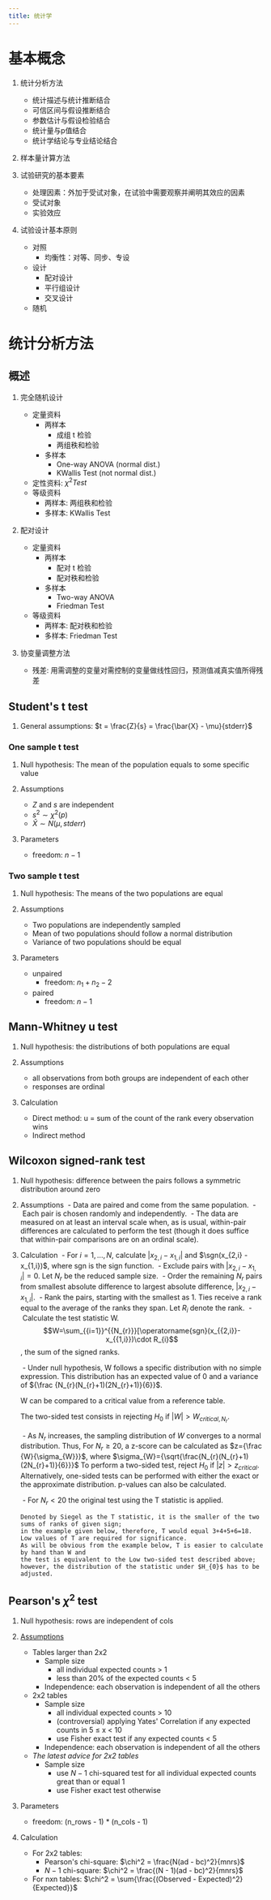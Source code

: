 ```yaml
---
title: 统计学
---
```


# 基本概念
1. 统计分析方法
    - 统计描述与统计推断结合
    - 可信区间与假设推断结合
    - 参数估计与假设检验结合
    - 统计量与p值结合
    - 统计学结论与专业结论结合

1. 样本量计算方法

1. 试验研究的基本要素
    - 处理因素：外加于受试对象，在试验中需要观察并阐明其效应的因素
    - 受试对象
    - 实验效应

1. 试验设计基本原则
    - 对照
        - 均衡性：对等、同步、专设
    - 设计
        - 配对设计
        - 平行组设计
        - 交叉设计
    - 随机

# 统计分析方法
## 概述
1. 完全随机设计
    - 定量资料
        - 两样本
            - 成组 t 检验
            - 两组秩和检验
        - 多样本
            - One-way ANOVA (normal dist.)
            - KWallis Test (not normal dist.)
    - 定性资料: $\chi^2 Test$
    - 等级资料
        - 两样本: 两组秩和检验
        - 多样本: KWallis Test

1. 配对设计
    - 定量资料
        - 两样本
            - 配对 t 检验
            - 配对秩和检验
        - 多样本
            - Two-way ANOVA
            - Friedman Test
    - 等级资料
        - 两样本: 配对秩和检验
        - 多样本: Friedman Test

1. 协变量调整方法
    - 残差: 用需调整的变量对需控制的变量做线性回归，预测值减真实值所得残差

## Student's t test
1. General assumptions: $t = \frac{Z}{s} = \frac{\bar{X} - \mu}{stderr}$

### One sample t test
1. Null hypothesis: The mean of the population equals to some specific value

1. Assumptions
    - $Z$ and $s$ are independent
    - $s^2 \sim \chi^2(p)$
    - $\bar{X} \sim N(\mu,stderr)$

1. Parameters
    - freedom: $n - 1$

### Two sample t test
1. Null hypothesis: The means of the two populations are equal

1. Assumptions
    - Two populations are independently sampled
    - Mean of two populations should follow a normal distribution
    - Variance of two populations should be equal

1. Parameters
    - unpaired
        - freedom: $n_1 + n_2 - 2$
    - paired
        - freedom: $n - 1$

## Mann-Whitney u test
1. Null hypothesis: the distributions of both populations are equal

1. Assumptions
    - all observations from both groups are independent of each other
    - responses are ordinal

1. Calculation
    - Direct method: u = sum of the count of the rank every observation wins
    - Indirect method

## Wilcoxon signed-rank test
1. Null hypothesis: difference between the pairs follows a symmetric distribution around zero

1. Assumptions
    - Data are paired and come from the same population.
    - Each pair is chosen randomly and independently.
    - The data are measured on at least an interval scale when, as is usual, within-pair differences are calculated to perform the test (though it does suffice that within-pair comparisons are on an ordinal scale).

1. Calculation
    - For $i = 1, ..., N$, calculate $|x_{2,i} - x_{1,i}|$ and $\sgn(x_{2,i} - x_{1,i})$, where sgn is the sign function.
    - Exclude pairs with $|x_{2,i} - x_{1,i}| = 0$. Let $N_r$ be the reduced sample size.
    - Order the remaining $N_r$ pairs from smallest absolute difference to largest absolute difference, $|x_{2,i} - x_{1,i}|$.
    - Rank the pairs, starting with the smallest as 1. Ties receive a rank equal to the average of the ranks they span. Let $R_{i}$ denote the rank.
    - Calculate the test statistic W. $$W=\sum_{{i=1}}^{{N_{r}}}[\operatorname{sgn}(x_{{2,i}}-x_{{1,i}})\cdot R_{i}$$, the sum of the signed ranks.

    - Under null hypothesis, W follows a specific distribution with no simple expression. This distribution has an expected value of 0 and a
      variance of ${\frac {N_{r}(N_{r}+1)(2N_{r}+1)}{6}}$.

      W can be compared to a critical value from a reference table.

      The two-sided test consists in rejecting $H_{0}$ if $|W|>W_{critical,N_{r}}$.

    - As $N_r$ increases, the sampling distribution of $W$ converges to a normal distribution. Thus,
      For $N_{r}\geq 20$, a z-score can be calculated as $z={\frac {W}{\sigma_{W}}}$, where $\sigma_{W}={\sqrt{\frac{N_{r}(N_{r}+1)(2N_{r}+1)}{6}}}$
      To perform a two-sided test, reject $H_{0}$ if $|z|>z_{{critical}}$.
      Alternatively, one-sided tests can be performed with either the exact or the approximate distribution. p-values can also be calculated.

    - For $N_{r}<20$ the original test using the T statistic is applied.

       Denoted by Siegel as the T statistic, it is the smaller of the two sums of ranks of given sign;
       in the example given below, therefore, T would equal 3+4+5+6=18.
       Low values of T are required for significance.
       As will be obvious from the example below, T is easier to calculate by hand than W and
       the test is equivalent to the Low two-sided test described above;
       however, the distribution of the statistic under $H_{0}$ has to be adjusted.


## Pearson's $\chi^2$ test
1. Null hypothesis: rows are independent of cols

1. [Assumptions](https://sites.google.com/statistics/notes/chisqr_assumptions)
    - Tables larger than 2x2
        - Sample size
            - all individual expected counts &gt; 1
            - less than 20% of the expected counts &lt; 5
        - Independence: each observation is independent of all the others
    - 2x2 tables
        - Sample size
            - all individual expected counts &gt; 10
            - (controversial) applying Yates' Correlation if any expected counts in 5 ≤ x &lt; 10
            - use Fisher exact test if any expected counts &lt; 5
        - Independence: each observation is independent of all the others
    - *The latest advice for 2x2 tables*
        - Sample size
            - use $N - 1$ chi-squared test for all individual expected counts great than or equal 1
            - use Fisher exact test otherwise

1. Parameters
    - freedom: (n_rows - 1) * (n_cols - 1)

1. Calculation
    - For 2x2 tables:
        - Pearson's chi-square: $\chi^2 = \frac{N(ad - bc)^2}{mnrs}$
        - $N-1$ chi-square: $\chi^2 = \frac{(N - 1)(ad - bc)^2}{mnrs}$
    - For nxn tables: $\chi^2 = \sum{\frac{(Observed - Expected)^2}{Expected}}$
